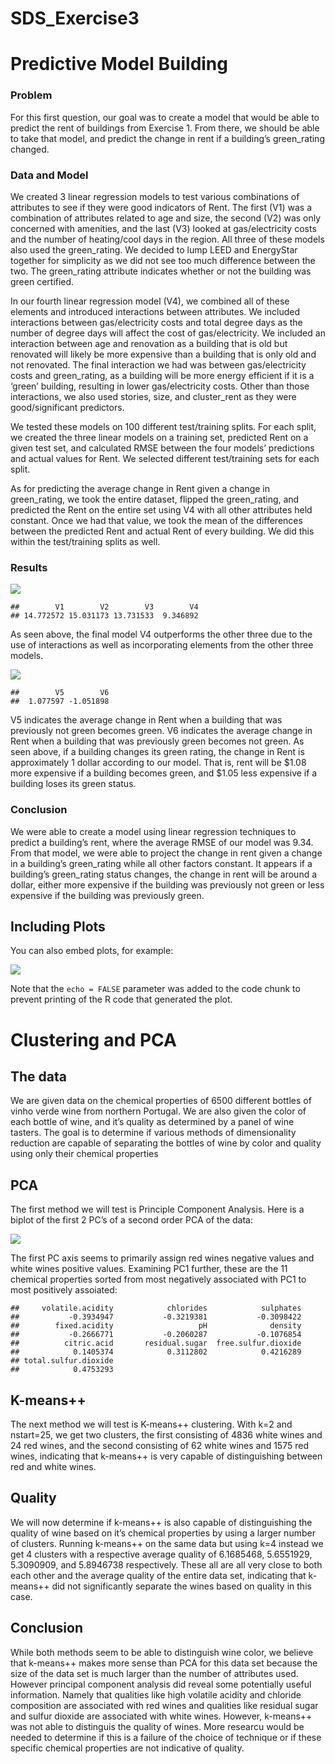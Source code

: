 SDS\_Exercise3
================

# Predictive Model Building

### Problem

For this first question, our goal was to create a model that would be
able to predict the rent of buildings from Exercise 1. From there, we
should be able to take that model, and predict the change in rent if a
building’s green\_rating changed.

### Data and Model

We created 3 linear regression models to test various combinations of
attributes to see if they were good indicators of Rent. The first (V1)
was a combination of attributes related to age and size, the second (V2)
was only concerned with amenities, and the last (V3) looked at
gas/electricity costs and the number of heating/cool days in the region.
All three of these models also used the green\_rating. We decided to
lump LEED and EnergyStar together for simplicity as we did not see too
much difference between the two. The green\_rating attribute indicates
whether or not the building was green certified.

In our fourth linear regression model (V4), we combined all of these
elements and introduced interactions between attributes. We included
interactions between gas/electricity costs and total degree days as the
number of degree days will affect the cost of gas/electricity. We
included an interaction between age and renovation as a building that is
old but renovated will likely be more expensive than a building that is
only old and not renovated. The final interaction we had was between
gas/electricity costs and green\_rating, as a building will be more
energy efficient if it is a ‘green’ building, resulting in lower
gas/electricity costs. Other than those interactions, we also used
stories, size, and cluster\_rent as they were good/significant
predictors.

We tested these models on 100 different test/training splits. For each
split, we created the three linear models on a training set, predicted
Rent on a given test set, and calculated RMSE between the four models’
predictions and actual values for Rent. We selected different
test/training sets for each split.

As for predicting the average change in Rent given a change in
green\_rating, we took the entire dataset, flipped the green\_rating,
and predicted the Rent on the entire set using V4 with all other
attributes held constant. Once we had that value, we took the mean of
the differences between the predicted Rent and actual Rent of every
building. We did this within the test/training splits as well.

### Results

![](SDS_Exercise3_files/figure-gfm/green_buildings-1.png)<!-- -->

    ##        V1        V2        V3        V4 
    ## 14.772572 15.031173 13.731533  9.346892

As seen above, the final model V4 outperforms the other three due to the
use of interactions as well as incorporating elements from the other
three models.

![](SDS_Exercise3_files/figure-gfm/green_buildings_2-1.png)<!-- -->

    ##        V5        V6 
    ##  1.077597 -1.051898

V5 indicates the average change in Rent when a building that was
previously not green becomes green. V6 indicates the average change in
Rent when a building that was previously green becomes not green. As
seen above, if a building changes its green rating, the change in Rent
is approximately 1 dollar according to our model. That is, rent will be
$1.08 more expensive if a building becomes green, and $1.05 less
expensive if a building loses its green status.

### Conclusion

We were able to create a model using linear regression techniques to
predict a building’s rent, where the average RMSE of our model was 9.34.
From that model, we were able to project the change in rent given a
change in a building’s green\_rating while all other factors constant.
It appears if a building’s green\_rating status changes, the change in
rent will be around a dollar, either more expensive if the building was
previously not green or less expensive if the building was previously
green.

## Including Plots

You can also embed plots, for example:

![](SDS_Exercise3_files/figure-gfm/pressure-1.png)<!-- -->

Note that the `echo = FALSE` parameter was added to the code chunk to
prevent printing of the R code that generated the plot.

# Clustering and PCA

## The data

We are given data on the chemical properties of 6500 different bottles
of vinho verde wine from northern Portugal. We are also given the color
of each bottle of wine, and it’s quality as determined by a panel of
wine tasters. The goal is to determine if various methods of
dimensionality reduction are capable of separating the bottles of wine
by color and quality using only their chemical properties

## PCA

The first method we will test is Principle Component Analysis. Here is a
biplot of the first 2 PC’s of a second order PCA of the data:

![](SDS_Exercise3_files/figure-gfm/PCA-1.png)<!-- -->

The first PC axis seems to primarily assign red wines negative values
and white wines positive values. Examining PC1 further, these are the 11
chemical properties sorted from most negatively associated with PC1 to
most positively assoiated:

    ##     volatile.acidity            chlorides            sulphates 
    ##           -0.3934947           -0.3219381           -0.3098422 
    ##        fixed.acidity                   pH              density 
    ##           -0.2666771           -0.2060287           -0.1076854 
    ##          citric.acid       residual.sugar  free.sulfur.dioxide 
    ##            0.1405374            0.3112802            0.4216289 
    ## total.sulfur.dioxide 
    ##            0.4753293

## K-means++

The next method we will test is K-means++ clustering. With k=2 and
nstart=25, we get two clusters, the first consisting of 4836 white wines
and 24 red wines, and the second consisting of 62 white wines and 1575
red wines, indicating that k-means++ is very capable of distinguishing
between red and white wines.

## Quality

We will now determine if k-means++ is also capable of distinguishing the
quality of wine based on it’s chemical properties by using a larger
number of clusters. Running k-means++ on the same data but using k=4
instead we get 4 clusters with a respective average quality of
6.1685468, 5.6551929, 5.3090909, and 5.8946738 respectively. These all
are all very close to both each other and the average quality of the
entire data set, indicating that k-means++ did not significantly
separate the wines based on quality in this case.

## Conclusion

While both methods seem to be able to distinguish wine color, we believe
that k-means++ makes more sense than PCA for this data set because the
size of the data set is much larger than the number of attributes used.
However principal component analysis did reveal some potentially useful
information. Namely that qualities like high volatile acidity and
chloride composition are associated with red wines and qualities like
residual sugar and sulfur dioxide are associated with white wines.
However, k-means++ was not able to distinguis the quality of wines. More
researcu would be needed to determine if this is a failure of the choice
of technique or if these specific chemical properties are not indicative
of quality.
